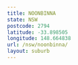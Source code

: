 ```yaml
---
title: NOONBINNA
state: NSW
postcode: 2794
latitude: -33.898505
longitude: 148.664838
url: /nsw/noonbinna/
layout: suburb
---
```

